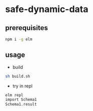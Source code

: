 # safe-dynamic-data

## prerequisites

```sh
npm i -g elm
```

## usage

- build

```sh
sh build.sh
```

- try in repl

```sh
elm repl
import Schema1
Schema1.result
```

